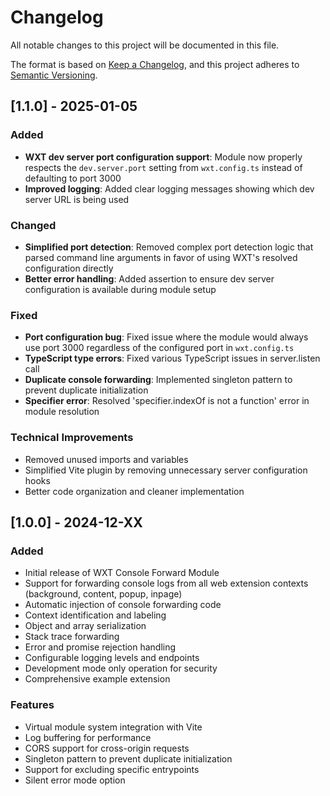 # Changelog

All notable changes to this project will be documented in this file.

The format is based on [Keep a Changelog](https://keepachangelog.com/en/1.0.0/),
and this project adheres to [Semantic Versioning](https://semver.org/spec/v2.0.0.html).

## [1.1.0] - 2025-01-05

### Added
- **WXT dev server port configuration support**: Module now properly respects the `dev.server.port` setting from `wxt.config.ts` instead of defaulting to port 3000
- **Improved logging**: Added clear logging messages showing which dev server URL is being used

### Changed
- **Simplified port detection**: Removed complex port detection logic that parsed command line arguments in favor of using WXT's resolved configuration directly
- **Better error handling**: Added assertion to ensure dev server configuration is available during module setup

### Fixed
- **Port configuration bug**: Fixed issue where the module would always use port 3000 regardless of the configured port in `wxt.config.ts`
- **TypeScript type errors**: Fixed various TypeScript issues in server.listen call
- **Duplicate console forwarding**: Implemented singleton pattern to prevent duplicate initialization
- **Specifier error**: Resolved 'specifier.indexOf is not a function' error in module resolution

### Technical Improvements
- Removed unused imports and variables
- Simplified Vite plugin by removing unnecessary server configuration hooks
- Better code organization and cleaner implementation

## [1.0.0] - 2024-12-XX

### Added
- Initial release of WXT Console Forward Module
- Support for forwarding console logs from all web extension contexts (background, content, popup, inpage)
- Automatic injection of console forwarding code
- Context identification and labeling
- Object and array serialization
- Stack trace forwarding
- Error and promise rejection handling
- Configurable logging levels and endpoints
- Development mode only operation for security
- Comprehensive example extension

### Features
- Virtual module system integration with Vite
- Log buffering for performance
- CORS support for cross-origin requests
- Singleton pattern to prevent duplicate initialization
- Support for excluding specific entrypoints
- Silent error mode option